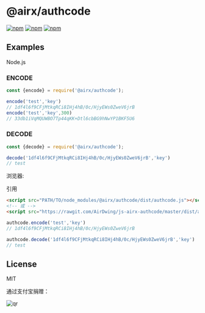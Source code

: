 # @airx/authcode

[![npm](https://img.shields.io/npm/v/@airx/authcode.svg?style=plastic)](https://npmjs.org/package/@airx/authcode) [![npm](https://img.shields.io/npm/dm/@airx/authcode.svg?style=plastic)](https://npmjs.org/package/@airx/authcode)
[![npm](https://img.shields.io/npm/dt/@airx/authcode.svg?style=plastic)](https://npmjs.org/package/@airx/authcode)

## Examples

Node.js

### ENCODE

```js
const {encode} = require('@airx/authcode');

encode('test','key')
// 1df4l6f9CFjMtkqRCi8IHj4hB/0c/HjyEWs0ZweV6jrB
encode('test','key',300)
// 33db1iVqMQUWBO7Tp44qKK+Dtl6cbBG9hNwYP1BKF5U6
```

### DECODE

```js
const {decode} = require('@airx/authcode');

decode('1df4l6f9CFjMtkqRCi8IHj4hB/0c/HjyEWs0ZweV6jrB','key')
// test
```

浏览器:

引用

```html
<script src="PATH/TO/node_modules/@airx/authcode/dist/authcode.js"></script>
<!-- 或 -->
<script src="https://rawgit.com/AirDwing/js-airx-authcode/master/dist/authcode.js"></script>
```

```js
authcode.encode('test','key')
// 1df4l6f9CFjMtkqRCi8IHj4hB/0c/HjyEWs0ZweV6jrB

authcode.decode('1df4l6f9CFjMtkqRCi8IHj4hB/0c/HjyEWs0ZweV6jrB','key')
// test
```

## License

MIT

通过支付宝捐赠：

![qr](https://cloud.githubusercontent.com/assets/1890238/15489630/fccbb9cc-2193-11e6-9fed-b93c59d6ef37.png)
